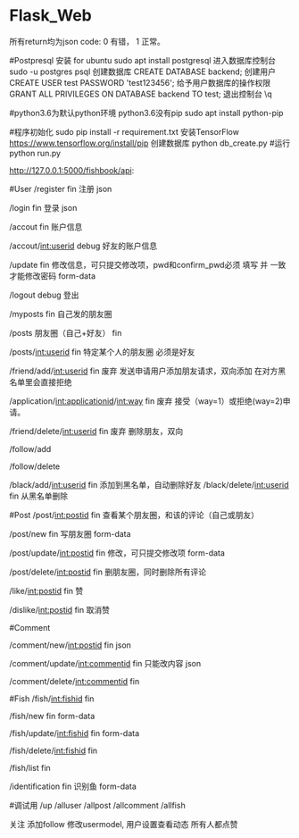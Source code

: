 # Flask_Web
所有return均为json
code: 0 有错， 1 正常。

#Postpresql 安装 for ubuntu
sudo apt install postgresql
进入数据库控制台
sudo -u postgres psql
创建数据库
CREATE DATABASE backend;
创建用户
CREATE USER test PASSWORD 'test123456';
给予用户数据库的操作权限
GRANT ALL PRIVILEGES ON DATABASE backend TO test;
退出控制台
\q

#python3.6为默认python环境
python3.6没有pip
sudo apt install python-pip

#程序初始化
sudo pip install -r requirement.txt
安装TensorFlow https://www.tensorflow.org/install/pip
创建数据库 python db_create.py
#运行
python run.py

http://127.0.0.1:5000/fishbook/api:

#User
/register fin
注册
json

/login fin
登录
json

/accout fin
账户信息

/accout/<int:userid> debug
好友的账户信息

/update  fin
修改信息，可只提交修改项，pwd和confirm_pwd必须 填写 并 一致 才能修改密码
form-data

/logout  debug
登出

/myposts fin
自己发的朋友圈

/posts
朋友圈（自己+好友） fin

/posts/<int:userid> fin
特定某个人的朋友圈
必须是好友

/friend/add/<int:userid>  fin 废弃
发送申请用户添加朋友请求，双向添加
在对方黑名单里会直接拒绝

/application/<int:applicationid>/<int:way> fin 废弃
接受（way=1）或拒绝(way=2)申请。

/friend/delete/<int:userid>  fin 废弃
删除朋友，双向

/follow/add

/follow/delete

/black/add/<int:userid>  fin
添加到黑名单，自动删除好友
/black/delete/<int:userid>  fin
从黑名单删除

#Post
/post/<int:postid> fin
查看某个朋友圈，和该的评论（自己或朋友）

/post/new fin
写朋友圈
form-data

/post/update/<int:postid> fin
修改，可只提交修改项
form-data

/post/delete/<int:postid> fin
删朋友圈，同时删除所有评论

/like/<int:postid> fin
赞

/dislike/<int:postid> fin
取消赞

#Comment

/comment/new/<int:postid> fin
json

/comment/update/<int:commentid> fin
只能改内容
json

/comment/delete/<int:commentid> fin

#Fish
/fish/<int:fishid> fin

/fish/new fin
form-data

/fish/update/<int:fishid> fin
form-data

/fish/delete/<int:fishid> fin

/fish/list fin

/identification fin
识别鱼
form-data

#调试用
/up
/alluser
/allpost
/allcomment
/allfish

关注
添加follow 修改usermodel,
用户设置查看动态
所有人都点赞
